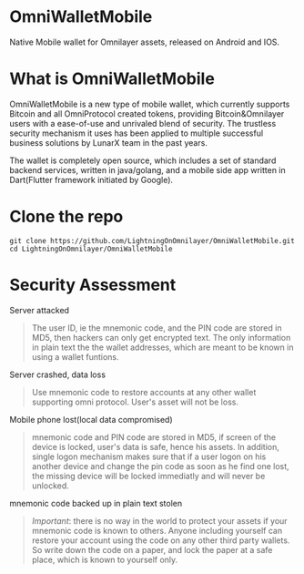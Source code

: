 # OmniWalletMobile
Native Mobile wallet for Omnilayer assets, released on Android and IOS.

# What is OmniWalletMobile

OmniWalletMobile is a new type of mobile wallet, which currently supports Bitcoin and all OmniProtocol created tokens, providing Bitcoin&Omnilayer users with a ease-of-use and unrivaled blend of security. The trustless security mechanism it uses has been applied to multiple successful business solutions by LunarX team in the past years. 

The wallet is completely open source, which includes a set of standard backend services, written in java/golang, and a mobile side app written in Dart(Flutter framework initiated by Google).


# Clone the repo
```
git clone https://github.com/LightningOnOmnilayer/OmniWalletMobile.git
cd LightningOnOmnilayer/OmniWalletMobile
```

# Security Assessment
Server attacked 

>The user ID, ie the mnemonic code, and the PIN code are stored in MD5, then hackers can only get encrypted text. The only information in plain text the the wallet addresses, which are meant to be known in using a wallet funtions.

Server crashed, data loss

>Use mnemonic code to restore accounts at any other wallet supporting omni protocol. User's asset will not be loss.

Mobile phone lost(local data compromised)

>mnemonic code and PIN code are stored in MD5, if screen of the device is locked, user's data is safe, hence his assets. In addition, single logon mechanism makes sure that if a user logon on his another device and change the pin code as soon as he find one lost, the missing device will be locked immediatly and will never be unlocked.

mnemonic code backed up in plain text stolen

>*Important*: there is no way in the world to protect your assets if your mnemonic code is known to others. Anyone including yourself can restore your account using the code on any other third party wallets. So write down the code on a paper, and lock the paper at a safe place, which is known to yourself only. 




